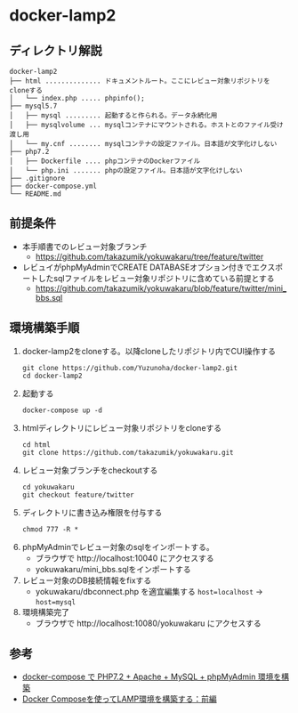 # docker-lamp2


## ディレクトリ解説
```
docker-lamp2
├── html .............. ドキュメントルート。ここにレビュー対象リポジトリをcloneする
│   └── index.php ..... phpinfo();
├── mysql5.7
│   ├── mysql ......... 起動すると作られる。データ永続化用
│   ├── mysqlvolume ... mysqlコンテナにマウントされる。ホストとのファイル受け渡し用
│   └── my.cnf ........ mysqlコンテナの設定ファイル。日本語が文字化けしない
├── php7.2
│   ├── Dockerfile .... phpコンテナのDockerファイル
│   └── php.ini ....... phpの設定ファイル。日本語が文字化けしない
├── .gitignore
├── docker-compose.yml
└── README.md
```


## 前提条件
  - 本手順書でのレビュー対象ブランチ
    - https://github.com/takazumik/yokuwakaru/tree/feature/twitter
  - レビュイがphpMyAdminでCREATE DATABASEオプション付きでエクスポートしたsqlファイルをレビュー対象リポジトリに含めている前提とする
    - https://github.com/takazumik/yokuwakaru/blob/feature/twitter/mini_bbs.sql

## 環境構築手順
1. docker-lamp2をcloneする。以降cloneしたリポジトリ内でCUI操作する
    ```
    git clone https://github.com/Yuzunoha/docker-lamp2.git
    cd docker-lamp2
    ```
1. 起動する
    ```
    docker-compose up -d
    ```
1. htmlディレクトリにレビュー対象リポジトリをcloneする
    ```
    cd html
    git clone https://github.com/takazumik/yokuwakaru.git
    ```
1. レビュー対象ブランチをcheckoutする
    ```
    cd yokuwakaru
    git checkout feature/twitter
    ```
1. ディレクトリに書き込み権限を付与する
    ```
    chmod 777 -R *
    ```
1. phpMyAdminでレビュー対象のsqlをインポートする。
    - ブラウザで http://localhost:10040 にアクセスする
    - yokuwakaru/mini_bbs.sqlをインポートする
1. レビュー対象のDB接続情報をfixする
    - yokuwakaru/dbconnect.php を適宜編集する
      `host=localhost` -> `host=mysql`
1. 環境構築完了
    - ブラウザで http://localhost:10080/yokuwakaru にアクセスする


## 参考
- [docker-compose で PHP7.2 + Apache + MySQL + phpMyAdmin 環境を構築][link1]
- [Docker Composeを使ってLAMP環境を構築する：前編][link2]


[link1]:https://qiita.com/naente_dev/items/d259ea84c172deeff7d8
[link2]:https://qiita.com/rockinruuula1227/items/83f3f1406f339083ef3f
